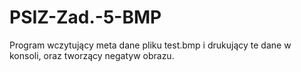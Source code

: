 # PSIZ-Zad.-5-BMP
Program wczytujący meta dane pliku test.bmp i drukujący te dane w konsoli, oraz tworzący negatyw obrazu.

